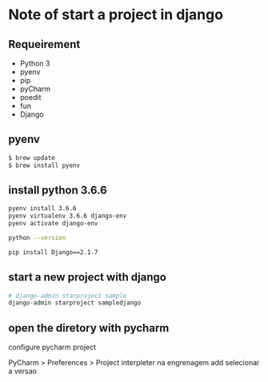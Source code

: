 # Note of start a project in django

## Requeirement 
- Python 3
- pyenv
- pip
- pyCharm
- poedit
- fun
- Django

## pyenv
```bash
$ brew update
$ brew install pyenv
```

## install python 3.6.6
```bash
pyenv install 3.6.6
pyenv virtualenv 3.6.6 django-env
pyenv activate django-env

python --version

pip install Django==2.1.7
```

## start a new project with django
```bash
# django-admin starproject sample
django-admin starproject sampledjango
```

## open the diretory with pycharm
configure pycharm project

PyCharm > Preferences > Project 
interpleter
na engrenagem add selecionar a versao